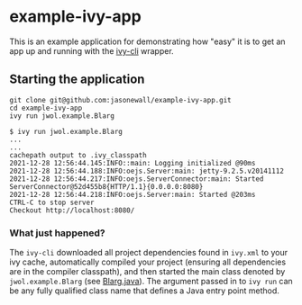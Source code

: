 # example-ivy-app

This is an example application for demonstrating how "easy" it is to get an app up and running with the [ivy-cli](https://github.com/jasonewall/ivy-cli) wrapper.

## Starting the application

```
git clone git@github.com:jasonewall/example-ivy-app.git
cd example-ivy-app
ivy run jwol.example.Blarg
```

```
$ ivy run jwol.example.Blarg
...
...
cachepath output to .ivy_classpath
2021-12-28 12:56:44.145:INFO::main: Logging initialized @90ms
2021-12-28 12:56:44.188:INFO:oejs.Server:main: jetty-9.2.5.v20141112
2021-12-28 12:56:44.217:INFO:oejs.ServerConnector:main: Started ServerConnector@52d455b8{HTTP/1.1}{0.0.0.0:8080}
2021-12-28 12:56:44.218:INFO:oejs.Server:main: Started @203ms
CTRL-C to stop server
Checkout http://localhost:8080/
```

### What just happened?

The `ivy-cli` downloaded all project dependencies found in `ivy.xml` to your ivy cache, automatically compiled your project (ensuring all dependencies are in the compiler classpath), and then started the main class denoted by `jwol.example.Blarg` (see [Blarg.java](blob/main/src/jwol/example/Blarg.java)). The argument passed in to `ivy run` can be any fully qualified class name that defines a Java entry point method.
